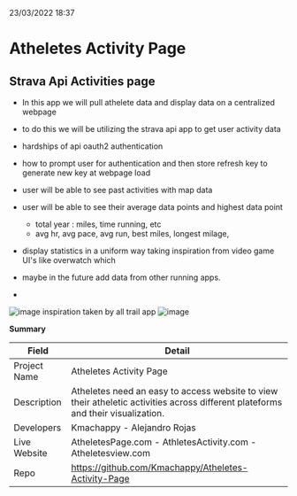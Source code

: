 23/03/2022 18:37

# Atheletes Activity Page

## Strava Api Activities page

- In this app we will pull athelete data and display data on a centralized webpage
-  to do this we will be utilizing the strava api app to get user activity data
-  hardships of api oauth2 authentication
-  how to prompt user for authentication and then store refresh key to generate new key at webpage load
    
- user will be able to see past activities with map data
    
- user will be able to see their average data points and highest data point
    - total year : miles, time running, etc
    - avg hr, avg pace, avg run, best miles, longest milage,
- display statistics in a uniform way taking inspiration from video game UI's like overwatch which 

- maybe in the future add data from other running apps.
- 

![image](https://static.wikia.nocookie.net/overwatch/images/0/05/Overview_Tab.png/revision/latest/scale-to-width-down/1000?cb=20161114012617 "Text")
inspiration taken by all trail app
![image](https://i.imgur.com/6YVhXOm.jpg)

**Summary**

| Field | Detail |
| --- | --- |
| Project Name | Atheletes Activity Page |
| Description | Atheletes need an easy to access website to view their atheletic activities across different plateforms and their visualization. |
| Developers | Kmachappy - Alejandro Rojas |
| Live Website | AtheletesPage.com - AthletesActivity.com - Atheletesview.com |
| Repo |   https://github.com/Kmachappy/Atheletes-Activity-Page  |


